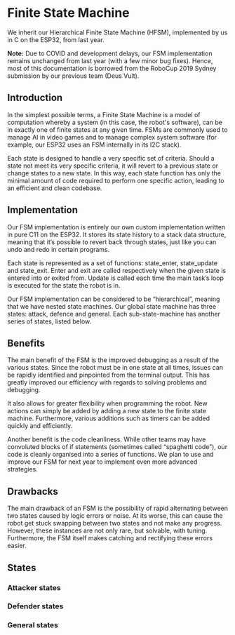 # Finite State Machine

We inherit our Hierarchical Finite State Machine (HFSM), implemented by us in C on the ESP32, from last year.

**Note:** Due to COVID and development delays, our FSM implementation remains unchanged from last year (with
a few minor bug fixes). Hence, most of this documentation is borrowed from the RoboCup 2019 Sydney submission
by our previous team (Deus Vult).

## Introduction
In the simplest possible terms, a Finite State Machine is a model of computation whereby a system (in this case, the 
robot's software), can be in exactly one of finite states at any given time. FSMs are commonly used to manage AI in 
video games and to manage complex system software (for example, our ESP32 uses an FSM internally in its I2C stack). 

Each state is designed to handle a very specific set of criteria. Should a state not meet its very specific criteria, it 
will revert to a previous state or change states to a new state. In this way, each state function has only the minimal 
amount of code required to perform one specific action, leading to an efficient and clean codebase.

## Implementation
Our FSM implementation is entirely our own custom implementation written in pure C11 on the ESP32. It stores its state 
history to a stack data structure, meaning that it’s possible to revert back through states, just like you can undo and 
redo in certain programs.

Each state is represented as a set of functions: state_enter, state_update and state_exit. Enter and exit are called
respectively when the given state is entered into or exited from. Update is called each time the main task’s loop is
executed for the state the robot is in.

Our FSM implementation can be considered to be “hierarchical”, meaning that we have nested state machines. Our global 
state machine has three states: attack, defence and general. Each sub-state-machine has another series of states, listed below.

## Benefits
The main benefit of the FSM is the improved debugging as a result of the various states. Since the robot must be in one
state at all times, issues can be rapidly identified and pinpointed from the terminal output. This has greatly improved
our efficiency with regards to solving problems and debugging.

It also allows for greater flexibility when programming the robot. New actions can simply be added by adding a new state
to the finite state machine. Furthermore, various additions such as timers can be added quickly and efficiently.

Another benefit is the code cleanliness. While other teams may have convoluted blocks of if statements (sometimes called
“spaghetti code”), our code is cleanly organised into a series of functions. We plan to use and improve our FSM for next
year to implement even more advanced strategies.

## Drawbacks
The main drawback of an FSM is the possibility of rapid alternating between two states caused by logic errors or noise.
At its worse, this can cause the robot get stuck swapping between two states and not make any progress. However, these
instances are not only rare, but solvable, with tuning. Furthermore, the FSM itself makes catching and rectifying these
errors easier.

## States
### Attacker states
### Defender states
### General states